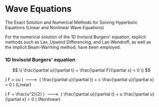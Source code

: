# Wave Equations
The Exact Solution and Numerical Methods for Solving Hyperbolic Equations (Linear and Nonlinear Wave Equations)

For the numerical solution of the 1D Inviscid Burgers' equation, explicit methods such as Lax, Upwind Differencing, and Lax-Wendroff, as well as the implicit Beam-Warming method, have been employed.

### 1D Inviscid Burgers' equation
$$ \( \frac{\partial u}{\partial t} + \frac{\partial F}{\partial x} = 0 \) $$

\( F = cu \)  --->  \( \frac{\partial u}{\partial t} + c \frac{\partial u}{\partial x} = 0 \)   (Linear)

\( F = \frac{u^2}{2} \)  --->  \( \frac{\partial u}{\partial t} + u \frac{\partial u}{\partial x} = 0 \)   (Nonlinear)
